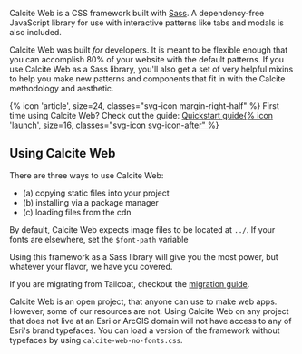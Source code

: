 Calcite Web is a CSS framework built with [Sass](http://sass-lang.com/). A dependency-free JavaScript library for use with interactive patterns like tabs and modals is also included.

Calcite Web was built *for* developers. It is meant to be flexible enough that you can accomplish 80% of your website with the default patterns. If you use Calcite Web as a Sass library, you'll also get a set of very helpful mixins to help you make new patterns and components that fit in with the Calcite methodology and aesthetic.

<div class="panel panel-white leader-1 trailer-2 inline-block">
{% icon 'article', size=24, classes="svg-icon margin-right-half" %} First time using Calcite Web? Check out the guide: <a href="{{relativePath}}/guides/quickstart/" class="btn btn-clear margin-left-half">Quickstart guide{% icon 'launch', size=16, classes="svg-icon svg-icon-after" %}</a>
</div>

## Using Calcite Web

There are three ways to use Calcite Web:

- (a) copying static files into your project
- (b) installing via a package manager
- (c) loading files from the cdn

By default, Calcite Web expects image files to be located at `../`. If your fonts are elsewhere, set the `$font-path` variable

Using this framework as a Sass library will give you the most power, but whatever your flavor, we have you covered.

If you are migrating from Tailcoat, checkout the [migration guide]({{relativePath}}/guides/migration-guide/).

Calcite Web is an open project, that anyone can use to make web apps. However, some of our resources are not. Using Calcite Web on any project that does not live at an Esri or ArcGIS domain will not have access to any of Esri's brand typefaces. You can load a version of the framework without typefaces by using `calcite-web-no-fonts.css`.
